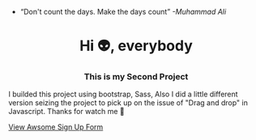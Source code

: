 - “Don't count the days. Make the days count”
*-Muhammad Ali*

<h1 align="center">Hi 👽, everybody</h1>
<h3 align="center">This is my Second Project</h3>
<p class="text-center">I builded this project using bootstrap, Sass, Also I did a little different version seizing the project to pick up on the issue of "Drag and drop" in Javascript. Thanks for watch me 🤗</p>
<p><a href="https://arturo9314.github.io/04-FM-Testimonial-Grid-Section/" target="_blank" textstyle="text-decoration: none;">View Awsome Sign Up Form<a/></p>
